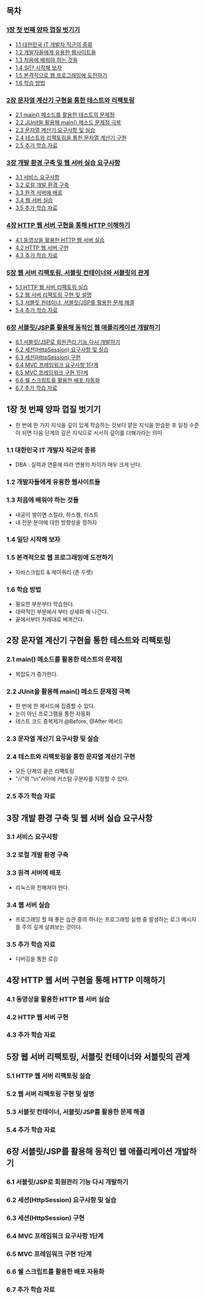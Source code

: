 ## 목차

### [1장 첫 번째 양파 껍질 벗기기](#1장-첫-번째-양파-껍질-벗기기)

- [1.1 대한민국 IT 개발자 직군의 종류](#11-대한민국-it-개발자-직군의-종류)
- [1.2 개발자들에게 유용한 웹사이트들](#12-개발자들에게-유용한-웹사이트들)
- [1.3 처음에 배워야 하는 것들](#13-처음에-배워야-하는-것들)
- [1.4 일단 시작해 보자](#14-일단-시작해-보자)
- [1.5 본격적으로 웹 프로그래밍에 도전하기](#15-본격적으로-웹-프로그래밍에-도전하기)
- [1.6 학습 방법](#16-학습-방법)

### [2장 문자열 계산기 구현을 통한 테스트와 리팩토링](#2장-문자열-계산기-구현을-통한-테스트와-리팩토링)

- [2.1 main() 메소드를 활용한 테스트의 문제점](#21-main-메소드를-활용한-테스트의-문제점)
- [2.2 JUnit을 활용해 main() 메소드 문제점 극복](#22-junit을-활용해-main-메소드-문제점-극복)
- [2.3 문자열 계산기 요구사항 및 실습](#23-문자열-계산기-요구사항-및-실습)
- [2.4 테스트와 리팩토링을 통한 문자열 계산기 구현](#24-테스트와-리팩토링을-통한-문자열-계산기-구현)
- [2.5 추가 학습 자료](#25-추가-학습-자료)

### [3장 개발 환경 구축 및 웹 서버 실습 요구사항](#3장-개발-환경-구축-및-웹-서버-실습-요구사항)

- [3.1 서비스 요구사항](#31-서비스-요구사항)
- [3.2 로컬 개발 환경 구축](#32-로컬-개발-환경-구축)
- [3.3 원격 서버에 배포](#33-원격-서버에-배포)
- [3.4 웹 서버 실습](#34-웹-서버-실습)
- [3.5 추가 학습 자료](#35-추가-학습-자료)

### [4장 HTTP 웹 서버 구현을 통해 HTTP 이해하기](#4장-http-웹-서버-구현을-통해-http-이해하기)

- [4.1 동영상을 활용한 HTTP 웹 서버 실습](#41-동영상을-활용한-http-웹-서버-실습)
- [4.2 HTTP 웹 서버 구현](#42-http-웹-서버-구현)
- [4.3 추가 학습 자료](#43-추가-학습-자료)

### [5장 웹 서버 리팩토링, 서블릿 컨테이너와 서블릿의 관계](#5장-웹-서버-리팩토링-서블릿-컨테이너와-서블릿의-관계)

- [5.1 HTTP 웹 서버 리팩토링 실습](#51-http-웹-서버-리팩토링-실습)
- [5.2 웹 서버 리팩토링 구현 및 설명](#52-웹-서버-리팩토링-구현-및-설명)
- [5.3 서블릿 컨테이너, 서블릿/JSP를 활용한 문제 해결](#53-서블릿-컨테이너-서블릿jsp를-활용한-문제-해결)
- [5.4 추가 학습 자료](#54-추가-학습-자료)

### [6장 서블릿/JSP를 활용해 동적인 웹 애플리케이션 개발하기](#6장-서블릿jsp를-활용해-동적인-웹-애플리케이션-개발하기)

- [6.1 서블릿/JSP로 회원관리 기능 다시 개발하기](#61-서블릿jsp로-회원관리-기능-다시-개발하기)
- [6.2 세션(HttpSession) 요구사항 및 실습](#62-세션httpsession-요구사항-및-실습)
- [6.3 세션(HttpSession) 구현](#63-세션httpsession-구현)
- [6.4 MVC 프레임워크 요구사항 1단계](#64-mvc-프레임워크-요구사항-1단계)
- [6.5 MVC 프레임워크 구현 1단계](#65-mvc-프레임워크-구현-1단계)
- [6.6 쉘 스크립트를 활용한 배포 자동화](#66-쉘-스크립트를-활용한-배포-자동화)
- [6.7 추가 학습 자료](#67-추가-학습-자료)

## 1장 첫 번째 양파 껍질 벗기기
- 한 번에 한 가지 지식을 깊이 있게 학습하는 것보다 얕은 지식을 한습한 후 일정 수준이 되면 다음 단계의 깊은 지식으로 서서히 깊이를 더해가라는 의미
### 1.1 대한민국 IT 개발자 직군의 종류
- DBA : 실력과 연륜에 따라 연봉의 차이가 매우 크게 난다.

### 1.2 개발자들에게 유용한 웹사이트들

### 1.3 처음에 배워야 하는 것들
- 내공이 쌓이면 스칼라, 하스켈, 러스트
- 내 전문 분야에 대한 방향성을 정하자

### 1.4 일단 시작해 보자
### 1.5 본격적으로 웹 프로그래밍에 도전하기
- 자바스크립트 & 제이쿼리 (존 두켓)
### 1.6 학습 방법

- 필요한 부분부터 학습한다.
- 대략적인 부분에서 부터 상세화 해 나간다.
- 끝에서부터 차례대로 베껴간다.

## 2장 문자열 계산기 구현을 통한 테스트와 리팩토링

### 2.1 main() 메소드를 활용한 테스트의 문제점
- 복잡도가 증가한다.

### 2.2 JUnit을 활용해 main() 메소드 문제점 극복
- 한 번에 한 메서드에 집중할 수 있다.
- 눈이 아닌 프로그램을 통한 자동화
- 테스트 코드 중복제거 @Before, @After 메서드
### 2.3 문자열 계산기 요구사항 및 실습

### 2.4 테스트와 리팩토링을 통한 문자열 계산기 구현
- 모든 단계의 끝은 리팩토링
- "//"와 "\n"사이에 커스텀 구분자를 지정할 수 있다.

### 2.5 추가 학습 자료

## 3장 개발 환경 구축 및 웹 서버 실습 요구사항

### 3.1 서비스 요구사항

### 3.2 로컬 개발 환경 구축

### 3.3 원격 서버에 배포
- 리눅스와 친해져야 한다.

### 3.4 웹 서버 실습
- 프로그래밍 할 때 좋은 습관 중의 하나는 프로그래밍 실행 중 발생하는 로그 메시지를 주의 깊게 살펴보는 것이다.

### 3.5 추가 학습 자료
- 디버깅을 통한 로깅

## 4장 HTTP 웹 서버 구현을 통해 HTTP 이해하기

### 4.1 동영상을 활용한 HTTP 웹 서버 실습

### 4.2 HTTP 웹 서버 구현

### 4.3 추가 학습 자료

## 5장 웹 서버 리팩토링, 서블릿 컨테이너와 서블릿의 관계

### 5.1 HTTP 웹 서버 리팩토링 실습

### 5.2 웹 서버 리팩토링 구현 및 설명

### 5.3 서블릿 컨테이너, 서블릿/JSP를 활용한 문제 해결

### 5.4 추가 학습 자료

## 6장 서블릿/JSP를 활용해 동적인 웹 애플리케이션 개발하기

### 6.1 서블릿/JSP로 회원관리 기능 다시 개발하기

### 6.2 세션(HttpSession) 요구사항 및 실습

### 6.3 세션(HttpSession) 구현

### 6.4 MVC 프레임워크 요구사항 1단계

### 6.5 MVC 프레임워크 구현 1단계

### 6.6 쉘 스크립트를 활용한 배포 자동화

### 6.7 추가 학습 자료
